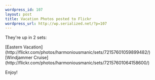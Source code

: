 ```yaml
--- 
wordpress_id: 107
layout: post
title: Vacation Photos posted to Flickr
wordpress_url: http://wp.serialized.net/?p=107
---
```

They're up in 2 sets:

<p>[Eastern Vacation](http://flickr.com/photos/harmoniousmanic/sets/72157601059899482/)
[Windjammer Cruise](http://flickr.com/photos/harmoniousmanic/sets/72157601064158600/)</p>

Enjoy!
